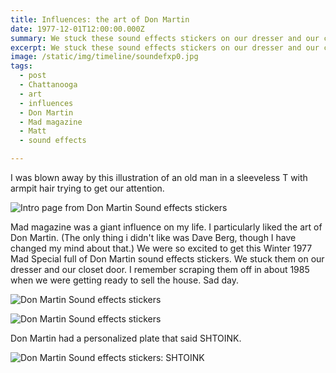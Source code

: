 ```yaml
---
title: Influences: the art of Don Martin
date: 1977-12-01T12:00:00.000Z
summary: We stuck these sound effects stickers on our dresser and our closet door.
excerpt: We stuck these sound effects stickers on our dresser and our closet door.
image: /static/img/timeline/soundefxp0.jpg
tags:
  - post 
  - Chattanooga
  - art
  - influences
  - Don Martin
  - Mad magazine
  - Matt
  - sound effects

---
```

I was blown away by this illustration of an old man in a sleeveless T with armpit hair trying to get our attention.

![Intro page from Don Martin Sound effects stickers](/static/img/timeline/soundefxp0.jpg "Intro page from Don Martin Sound effects stickers")

Mad magazine was a giant influence on my life. I particularly liked the art of Don Martin. (The only thing i didn't like was Dave Berg, though I have changed my mind about that.) We were so excited to get this Winter 1977 Mad Special full of Don Martin sound effects stickers. We stuck them on our dresser and our closet door. I remember scraping them off in about 1985 when we were getting ready to sell the house. Sad day.

![Don Martin Sound effects stickers](/static/img/timeline/soundefxp1.jpg "Don Martin Sound effects stickers")

![Don Martin Sound effects stickers](/static/img/timeline/soundefxp2.jpg "Don Martin Sound effects stickers")

Don Martin had a personalized plate that said SHTOINK.

![Don Martin Sound effects stickers: SHTOINK](/static/img/timeline/shtoink.jpg "Don Martin Sound effects stickers: SHTOINK")